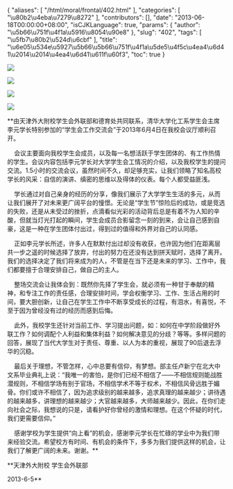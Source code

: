 {
    "aliases": [
        "/html/moral/frontal/402.html"
    ],
    "categories": [
        "\u80b2\u4eba\u7279\u8272"
    ],
    "contributors": [],
    "date": "2013-06-18T00:00:00+08:00",
    "isCJKLanguage": true,
    "params": {
        "author": "\u5b66\u751f\u4f1a\u5916\u8054\u90e8"
    },
    "slug": "402",
    "tags": [
        "\u5fb7\u80b2\u524d\u6cbf"
    ],
    "title": "\u6e05\u534e\u5927\u5b66\u5b66\u751f\u4f1a\u5de5\u4f5c\u4ea4\u6d41\u2014\u2014\u4ea4\u6d41\u611f\u60f3",
    "toc": true
}

**![](https://cdn.tfls.online/mirror/full/bc4acd51c9809508c0cb8d25810867ac5ab1ba70.jpg)**









**![](https://cdn.tfls.online/mirror/full/eebe48e6f11fa77a60d08ffa5a6a5370b0081d9e.jpg)**









**![](https://cdn.tfls.online/mirror/full/efd85411228612ed9d98c6c72ebd07b32444feab.jpg)**









**![](https://cdn.tfls.online/mirror/full/dd0269e08b5039bb3065a6217ff630ab881d20cc.jpg)**









**由天津外大附校学生会外联部和德育处共同联系，清华大学化工系学生会主席李元学长特别参加的“学生会工作交流会”于2013年6月4日在我校会议厅顺利召开。  

    会议主要面向我校学生会成员，以及每一名想活跃于学生团体的、有工作热情的学生。会议内容包括李元学长对大学学生会工情况的介绍，以及我校学生的提问交流。1.5小时的交流会议，虽然时间不久，却足够充实，让我们领略了知名高校学长的风采：自信的演讲、缜密的思维以及得体的仪表。每个人都受益匪浅。  

    学长通过对自己亲身的经历的分享，像我们展示了大学学生生活的多元，从而让我们展开了对未来更广阔平台的憧憬。无论是“学生节”惊险后的成功，或是竞选的失败，还是从未受过的挫折，点滴看似光彩的活动背后总是有着不为人知的辛酸，但就当灯光打起的瞬间，学生会成员合影留念一刻的到来，会让自己感到自豪，这是一种在学生团体付出过，得到过的值得和外界对自己的认同感。  

    正如李元学长所述，许多人在默默付出过却没有收获，也许因为他们在距离层共一步之遥的时候选择了放弃，付出的努力在还没有达到拼天赋时，选择了离开。我们的选择决定了我们将来成为的人，不管是在当下还是未来的学习、工作中，我们都要擅于合理安排自己，做自己的主人。  

    整场交流会让我体会到：既然你先择了学生会，就必须有一种甘于奉献的精神，和专注工作的责任感，合理安排时间，学会权衡学习、工作、生活占用的时间，要大胆创新，让自己在学生工作中不断享受成长的过程，有泪水，有喜悦，不至于因为曾经没有过的经历而感到后悔。  

    此外，我校学生还针对当前工作、学习提出问题，如：如何在中学阶段做好外联工作？如何调配个人利益和集体利益？如何解决意见的分歧？等等。多样问题的回答，展现了当代大学生对于责任、尊重、以人为本的重视，展现了90后退去浮华的沉稳。  

    最后关于理想，不管怎样，心中总要有信仰，有梦想。部主任卢新宁在北大中文系毕业典礼上说：“我唯一的害怕，是你们已经不相信了——不相信规则能战胜潜规则，不相信学场有别于官场，不相信学术不等于权术，不相信风骨远胜于媚骨。你们或许不相信了，因为追求级别的越来越多，追求真理的越来越少；讲待遇的越来越多，讲理想的越来越少；大官越来越多，大师越来越少。因此，在你们走向社会之际，我想说的只是，请看护好你曾经的激情和理想。在这个怀疑的时代，我们更需要信仰。”  

    感谢学校为学生提供“向上看”的机会，感谢李元学长在忙碌的学业中为我们带来经验交流。希望校方有时间、有机会的条件下，多多为我们提供这样的机会，让我们了解更广阔的未来。谢谢。**





 **天津外大附校 学生会外联部  

2013-6-5**


